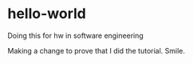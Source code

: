 # hello-world
Doing this for hw in software engineering

Making a change to prove that I did the tutorial. Smile.
